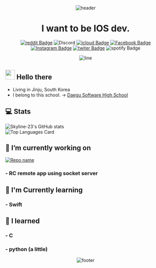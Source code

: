 <div align=center>
  
![header](https://capsule-render.vercel.app/api?type=rounded&color=timeGradient&height=300&section=header&text=Skyline-23&fontSize=90&fontColor=FFFFFF&animation=fadeIn)
  <h1>
    I want to be IOS dev.
  </h1>

[![reddit Badge](https://img.shields.io/badge/Skyline--23-FF4500?style=flat-square&logo=Reddit&logoColor=white&link=https://www.reddit.com/user/Skyline-23)](https://www.reddit.com/user/Skyline-23)
![Discord](https://img.shields.io/badge/Skyline--23%233056-Discord?logo=discord&style=flat-square&color=7289DA&logoColor=white)
[![icloud Badge](https://img.shields.io/badge/bs2740@icloud.com-3693F3?style=flat-square&logo=icloud&logoColor=white&link=mailto:bs2740@icloud.com)](mailto:bs2740@icloud.com)
[![Facebook Badge](https://img.shields.io/badge/김부성-1877f2?style=flat-square&logo=facebook&logoColor=white&link=https://www.facebook.com/profile.php?id=100045581492288)](https://www.facebook.com/profile.php?id=100045581492288)
[![Instagram Badge](https://img.shields.io/badge/Skyline____23-e4405f?style=flat-square&logo=Instagram&logoColor=white&link=https://www.instagram.com/Skyline____23)](https://www.instagram.com/Skyline__23)
[![twiter Badge](https://img.shields.io/badge/Skyline______23-1DA1F2?style=flat-square&logo=Twitter&logoColor=white&link=https://twitter.com/Skyline___23)](https://twitter.com/Skyline___23)
![spotify Badge](https://img.shields.io/badge/Skyline--23-1ED760?style=flat-square&logo=Spotify&logoColor=white)

![line](https://capsule-render.vercel.app/api?type=soft&color=timeGradient&height=10)

</div>

<!--
**Skyline-23/Skyline-23** is a ✨ _special_ ✨ repository because its `README.md` (this file) appears on your GitHub profile.

Here are some ideas to get you started:

- 🔭 I’m currently working on ...
- 🌱 I’m currently learning ...
- 👯 I’m looking to collaborate on ...
- 🤔 I’m looking for help with ...
- 💬 Ask me about ...
- 📫 How to reach me: ...
- 😄 Pronouns: ...
- ⚡ Fun fact: ...
-->

## <img src="https://raw.githubusercontent.com/MartinHeinz/MartinHeinz/master/wave.gif" width="30px"> Hello there
- Living in Jinju, South Korea
- I belong to this school. -> [Daegu Software High School](https://ko.wikipedia.org/wiki/%EB%8C%80%EA%B5%AC%EC%86%8C%ED%94%84%ED%8A%B8%EC%9B%A8%EC%96%B4%EA%B3%A0%EB%93%B1%ED%95%99%EA%B5%90)

## 💻 Stats
![Skyline-23's GitHub stats](https://github-readme-stats.vercel.app/api?username=Skyline-23&show_icons=true&count_private=true)  
![Top Languages Card](https://github-readme-stats.vercel.app/api/top-langs/?username=Skyline-23)


## 📍 I’m currently working on
<!--
[![Repo name](https://github-readme-stats.vercel.app/api/pin/?username=Skyline-23&repo=binari-ios)](https://github.com/apple19760401/binari-ios)
### - [What is Binari?](https://web.facebook.com/%EB%B9%84%EB%82%98%EB%A6%AC-108970140963553)
-->
<!--
[![Repo name](https://github-readme-stats.vercel.app/api/pin/?username=Skyline-23&repo=Narsha)](https://github.com/apple19760401/Narsha)
### - DGSW project
-->
[![Repo name](https://github-readme-stats.vercel.app/api/pin/?username=Skyline-23&repo=remote-controller)](https://github.com/apple19760401/remote-controller)
### - RC remote app using socket server


## 📖 I'm Currently learning
### - Swift


## 🔭 I learned
### - C
### - python (a little)


<div align=center>
  
![footer](https://capsule-render.vercel.app/api?type=soft&color=timeGradient&height=50&section=footer)

</div>
